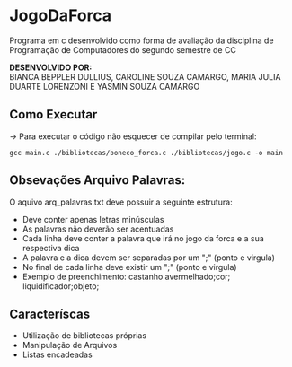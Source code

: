 # JogoDaForca
Programa em c desenvolvido como forma de avaliação da disciplina de Programação de Computadores do segundo semestre de CC

<b> DESENVOLVIDO POR: </b>
<br>
    BIANCA BEPPLER DULLIUS, CAROLINE SOUZA CAMARGO, MARIA JULIA DUARTE LORENZONI E YASMIN SOUZA CAMARGO

## Como Executar
-> Para executar o código não esquecer de compilar pelo terminal: 
    
    gcc main.c ./bibliotecas/boneco_forca.c ./bibliotecas/jogo.c -o main
    

## Obsevações Arquivo Palavras:
O aquivo arq_palavras.txt deve possuir a seguinte estrutura: 
- Deve conter apenas letras minúsculas
- As palavras não deverão ser acentuadas 
- Cada linha deve conter a palavra que irá no jogo da forca e a sua respectiva dica
- A palavra e a dica devem ser separadas por um ";" (ponto e virgula)
- No final de cada linha deve existir um ";" (ponto e virgula)
- Exemplo de preenchimento:
    castanho avermelhado;cor;
    liquidificador;objeto;


## Caracteríscas
- Utilização de bibliotecas próprias
- Manipulação de Arquivos
- Listas encadeadas

